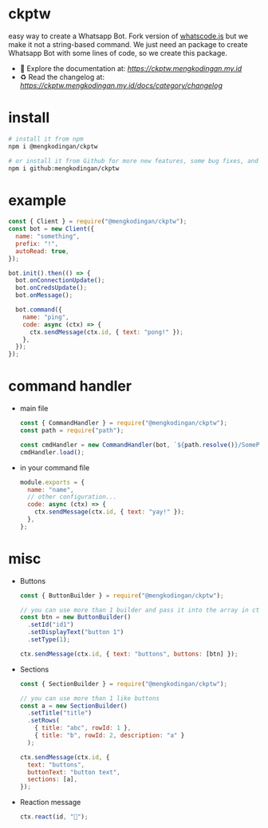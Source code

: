 # ckptw

easy way to create a Whatsapp Bot. Fork version of [whatscode.js](https://github.com/JastinXyz/whatscode.js) but we make it not a string-based command. We just need an package to create Whatsapp Bot with some lines of code, so we create this package.

- 📕 Explore the documentation at: *https://ckptw.mengkodingan.my.id*
- ♻ Read the changelog at: *https://ckptw.mengkodingan.my.id/docs/category/changelog*

# install

```bash
# install it from npm
npm i @mengkodingan/ckptw

# or install it from Github for more new features, some bug fixes, and maybe theres some bugs too.
npm i github:mengkodingan/ckptw
```

# example

```js
const { Client } = require("@mengkodingan/ckptw");
const bot = new Client({
  name: "something",
  prefix: "!",
  autoRead: true,
});

bot.init().then(() => {
  bot.onConnectionUpdate();
  bot.onCredsUpdate();
  bot.onMessage();

  bot.command({
    name: "ping",
    code: async (ctx) => {
      ctx.sendMessage(ctx.id, { text: "pong!" });
    },
  });
});
```

# command handler

- main file

  ```js
  const { CommandHandler } = require("@mengkodingan/ckptw");
  const path = require("path");

  const cmdHandler = new CommandHandler(bot, `${path.resolve()}/SomePath/`);
  cmdHandler.load();
  ```

- in your command file
  ```js
  module.exports = {
    name: "name",
    // other configuration...
    code: async (ctx) => {
      ctx.sendMessage(ctx.id, { text: "yay!" });
    },
  };
  ```

# misc

- Buttons

  ```js
  const { ButtonBuilder } = require("@mengkodingan/ckptw");

  // you can use more than 1 builder and pass it into the array in ctx
  const btn = new ButtonBuilder()
    .setId("id1")
    .setDisplayText("button 1")
    .setType(1);

  ctx.sendMessage(ctx.id, { text: "buttons", buttons: [btn] });
  ```

- Sections

  ```js
  const { SectionBuilder } = require("@mengkodingan/ckptw");

  // you can use more than 1 like buttons
  const a = new SectionBuilder()
    .setTitle("title")
    .setRows(
      { title: "abc", rowId: 1 },
      { title: "b", rowId: 2, description: "a" }
    );

  ctx.sendMessage(ctx.id, {
    text: "buttons",
    buttonText: "button text",
    sections: [a],
  });
  ```

- Reaction message
  ```js
  ctx.react(id, "🎈");
  ```
